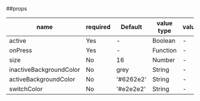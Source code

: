 ##props

| name                    | required | Default   | value type | value |
| ----------------------- | -------- | --------- | ---------- | ----- |
| active                  | Yes      | -         | Boolean    | -     |
| onPress                 | Yes      | -         | Function   | -     |
| size                    | No       | 16        | Number     | -     |
| inactiveBackgroundColor | No       | grey      | String     | -     |
| activeBackgroundColor   | No       | '#6262e2' | String     | -     |
| switchColor             | No       | '#e2e2e2' | String     | -     |
